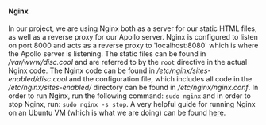 #### Nginx

In our project, we are using Nginx both as a server for our static HTML files, as well as a reverse proxy for our Apollo server.  Nginx is configured to listen on port 8000 and acts as a reverse proxy to 'localhost:8080' which is where the Apollo server is listening.  The static files can be found in */var/www/disc.cool* and are referred to by the `root` directive in the actual Nginx code.  The Nginx code can be found in */etc/nginx/sites-enabled/disc.cool* and the configuration file, which includes all code in the */etc/nginx/sites-enabled/* directory can be found in */etc/nginx/nginx.conf*.  In order to run Nginx, run the following command: `sudo nginx` and in order to stop Nginx, run: `sudo nginx -s stop`.  A very helpful guide for running Nginx on an Ubuntu VM (which is what we are doing) can be found [here](https://medium.com/@jgefroh/a-guide-to-using-nginx-for-static-websites-d96a9d034940?fbclid=IwAR2HYBfjMCbsoSDHM9SHxzrMWqOVn5nwLl1OegxakSP9Sp2OR5fa6gj9msw).


